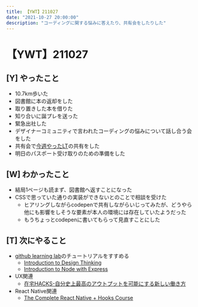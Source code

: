 ```yaml
---
title: 【YWT】211027
date: "2021-10-27 20:00:00"
description: "コーディングに関する悩みに答えたり、共有会をしたりした"
---
```


# 【YWT】211027

## [Y] やったこと

- 10.7km歩いた
- 図書館に本の返却をした
- 取り置きした本を借りた
- 知り合いに誕プレを送った
- 緊急出社した
- デザイナーコミュニティで言われたコーディングの悩みについて話し合う会をした
- 共有会で[今週やったLT](https://docs.google.com/presentation/d/1KLE826i0QorvYizFIvxVlFQZyDRbi0UDEt_isDf63-4/edit)の共有をした
- 明日のパスポート受け取りのための準備をした

## [W] わかったこと

- 結局1ページも読まず、図書館へ返すことになった
- CSSで思っていた通りの実装ができないとのことで相談を受けた
  - ヒアリングしながらcodepenで共有しながらいじってみたが、どうやら他にも影響をしそうな要素が本人の環境には存在していたようだった
  - もうちょっとcodepenに書いてもらって見直すことにした

## [T] 次にやること

- [github learning lab](https://lab.github.com/githubtraining)のチュートリアルをすすめる
  - [Introduction to Design Thinking](https://lab.github.com/githubtraining/introduction-to-design-thinking)
  - [Introduction to Node with Express](https://lab.github.com/everydeveloper/introduction-to-node-with-express)
- UX関連
  - [在宅HACKS-自分史上最高のアウトプットを可能にする新しい働き方](https://www.amazon.co.jp/dp/4492046704)
- React Native関連
  - [The Complete React Native + Hooks Course](https://www.udemy.com/course/the-complete-react-native-and-redux-course/)
